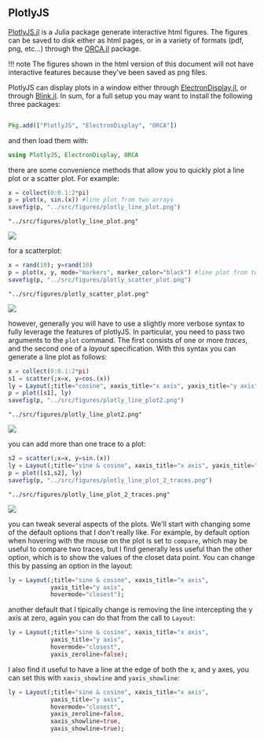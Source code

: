 ## PlotlyJS

[PlotlyJS.jl](https://github.com/sglyon/PlotlyJS.jl) is a Julia package generate interactive html figures. The figures can be saved to disk either as html pages, or in a variety of formats (pdf, png, etc...) through the [ORCA.jl](https://github.com/sglyon/ORCA.jl) package.

!!! note
    The figures shown in the html version of this document will not have interactive features because they've been saved as png files.
	
PlotlyJS can display plots in a window either through [ElectronDisplay.jl](https://github.com/queryverse/ElectronDisplay.jl), or through [Blink.jl](https://github.com/JunoLab/Blink.jl). In sum, for a full setup you may want to install the following three packages:

````julia

Pkg.add(["PlotlyJS", "ElectronDisplay", "ORCA"])
````




and then load them with:

````julia
using PlotlyJS, ElectronDisplay, ORCA
````





there are some convenience methods that allow you to quickly plot a line plot or a scatter plot. For example:

````julia
x = collect(0:0.1:2*pi)
p = plot(x, sin.(x)) #line plot from two arrays
savefig(p, "../src/figures/plotly_line_plot.png")
````


````
"../src/figures/plotly_line_plot.png"
````





![](figures/plotly_line_plot.png)

for a scatterplot:

````julia
x = rand(10); y=rand(10)
p = plot(x, y, mode="markers", marker_color="black") #line plot from two arrays
savefig(p, "../src/figures/plotly_scatter_plot.png")
````


````
"../src/figures/plotly_scatter_plot.png"
````





![](figures/plotly_scatter_plot.png)

however, generally you will have to use a slightly more verbose syntax to fully leverage the features of plotlyJS. In particular, you need to pass two arguments to the `plot` command. The first consists of one or more *traces*, and the second one of a *layout* specification. With this syntax you can generate a line plot as follows:

````julia
x = collect(0:0.1:2*pi)
s1 = scatter(;x=x, y=cos.(x))
ly = Layout(;title="cosine", xaxis_title="x axis", yaxis_title="y axis")
p = plot([s1], ly)
savefig(p, "../src/figures/plotly_line_plot2.png")
````


````
"../src/figures/plotly_line_plot2.png"
````





![](figures/plotly_line_plot2.png)

you can add more than one trace to a plot:

````julia
s2 = scatter(;x=x, y=sin.(x))
ly = Layout(;title="sine & cosine", xaxis_title="x axis", yaxis_title="y axis")
p = plot([s1,s2], ly)
savefig(p, "../src/figures/plotly_line_plot_2_traces.png")
````


````
"../src/figures/plotly_line_plot_2_traces.png"
````





![](figures/plotly_line_plot_2_traces.png)


you can tweak several aspects of the plots. We'll start with changing some of the default options that I don't really like. For example, by default option when hovering with the mouse on the plot is set to `compare`, which may be useful to compare two traces, but I find generally less useful than the other option, which is to show the values of the closet data point. You can change this by passing an option in the layout:

````julia
ly = Layout(;title="sine & cosine", xaxis_title="x axis",
            yaxis_title="y axis",
            hovermode="closest");
````





another default that I tipically change is removing the line intercepting the y axis at zero, again you can do that from the call to `Layout`:

````julia
ly = Layout(;title="sine & cosine", xaxis_title="x axis",
            yaxis_title="y axis",
            hovermode="closest",
            yaxis_zeroline=false);
````





I also find it useful to have a line at the edge of both the x, and y axes, you can set this with `xaxis_showline` and `yaxis_showline`:

````julia
ly = Layout(;title="sine & cosine", xaxis_title="x axis",
            yaxis_title="y axis",
            hovermode="closest",
            yaxis_zeroline=false,
            xaxis_showline=true,
            yaxis_showline=true);
````



